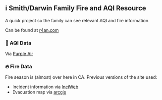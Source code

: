 ## ℹ️ Smith/Darwin Family Fire and AQI Resource 
A quick project so the family can see relevant AQI and fire information.

Can be found at [r4an.com](http://r4an.com)

### 💨 AQI Data
Via [Purple Air](https://www2.purpleair.com/) 

### 🔥 Fire Data
Fire season is (almost) over here in CA.  Previous versions of the site used:

- Incident information via [InciWeb](https://inciweb.nwcg.gov/)
- Evacuation map via [arcgis](https://maderacounty.maps.arcgis.com/apps/webappviewer/index.html?id=c7155765748b4e82b5419dad890d6325)